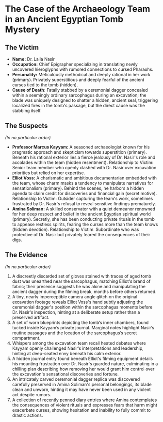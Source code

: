 # The Case of the Archaeology Team in an Ancient Egyptian Tomb Mystery

## The Victim
- **Name:** Dr. Laila Nasir
- **Occupation:** Chief Epigrapher specializing in translating newly uncovered hieroglyphs with rumored connections to cursed Pharaohs.
- **Personality:** Meticulously methodical and deeply rational in her work (primary). Privately superstitious and deeply fearful of the ancient curses tied to the tomb (hidden).
- **Cause of Death:** Fatally stabbed by a ceremonial dagger concealed within a seemingly ordinary sarcophagus during an excavation; the blade was uniquely designed to shatter a hidden, ancient seal, triggering localized fires in the tomb's passage, but the direct cause was the stabbing itself.

## The Suspects
*(In no particular order)*
- **Professor Marcus Kayyam:** A seasoned archaeologist known for his pragmatic approach and skepticism towards superstition (primary). Beneath his rational exterior lies a fierce jealousy of Dr. Nasir's role and accolades within the team (hidden resentment). Relationship to Victim: Senior team member who openly clashed with Dr. Nasir over excavation priorities but relied on her expertise.
- **Elliot Voss:** A charismatic and ambitious documentarian embedded with the team, whose charm masks a tendency to manipulate narratives for sensationalism (primary). Behind the scenes, he harbors a hidden agenda to claim credit for discoveries and financial gain (secret motive). Relationship to Victim: Outsider capturing the team's work, sometimes frustrated by Dr. Nasir's refusal to reveal sensitive findings prematurely.
- **Amina Soliman:** A skilled conservator with a quiet demeanor renowned for her deep respect and belief in the ancient Egyptian spiritual world (primary). Secretly, she has been conducting private rituals in the tomb to appease restless spirits, fearing the curses more than the team knows (hidden devotion). Relationship to Victim: Subordinate who was protective of Dr. Nasir but privately feared the consequences of their digs.

## The Evidence
*(In no particular order)*
1. A discreetly discarded set of gloves stained with traces of aged tomb dust was unearthed near the sarcophagus, matching Elliot's brand of fabric; their presence suggests he was alone and manipulating the ancient dagger during the filming break, months before others returned.
2. A tiny, nearly imperceptible camera angle glitch on the original excavation footage reveals Elliot Voss's hand subtly adjusting the ceremonial dagger's position within the sarcophagus moments before Dr. Nasir's inspection, hinting at a deliberate setup rather than a preserved artifact.
3. A set of worn blueprints depicting the tomb’s inner chambers, found tucked inside Kayyam’s private journal. Marginal notes highlight Nasir’s routine passages and the location of the sarcophagus’s secret compartment.
4. Whispers among the excavation team recall heated debates where Kayyam openly challenged Nasir’s interpretations and leadership, hinting at deep-seated envy beneath his calm exterior.
5. A hidden journal entry found beneath Elliot's filming equipment details his mounting frustration over Dr. Nasir's guarded nature, culminating in a chilling plan describing how removing her would grant him control over the excavation's sensational discoveries and fortune.
6. An intricately carved ceremonial dagger replica was discovered carefully preserved in Amina Soliman's personal belongings, its blade clean and unworn, hinting it may have never been used in any violent act despite rumors.
7. A collection of recently penned diary entries where Amina contemplates the consequences of violent rituals and expresses fears that harm might exacerbate curses, showing hesitation and inability to fully commit to drastic actions.
